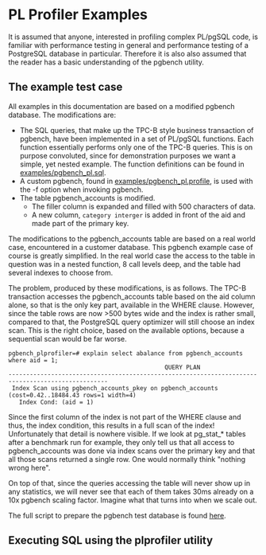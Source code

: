 PL Profiler Examples
====================

It is assumed that anyone, interested in profiling complex PL/pgSQL code, is familiar with performance testing in general and performance testing of a PostgreSQL database in particular. Therefore it is also also assumed that the reader has a basic understanding of the pgbench utility.

The example test case
---------------------

All examples in this documentation are based on a modified pgbench database. The modifications are:

* The SQL queries, that make up the TPC-B style business transaction of pgbench, have been implemented in a set of PL/pgSQL functions. Each function essentially performs only one of the TPC-B queries. This is on purpose convoluted, since for demonstration purposes we want a simple, yet nested example. The function definitions can be found in [examples/pgbench_pl.sql](../examples/pgbench_pl.sql).
* A custom pgbench, found in [examples/pgbench_pl.profile](../examples/pgbench_pl.profile), is used with the -f option when invoking pgbench. 
* The table pgbench_accounts is modified.
    * The filler column is expanded and filled with 500 characters of data.
    * A new column, `category interger` is added in front of the aid and made part of the primary key.
	
The modifications to the pgbench_accounts table are based on a real world case, encountered in a customer database. This pgbench example case of course is greatly simplified. In the real world case the access to the table in question was in a nested function, 8 call levels deep, and the table had several indexes to choose from.

The problem, produced by these modifications, is as follows. The TPC-B transaction accesses the pgbench_accounts table based on the aid column alone, so that is the only key part, available in the WHERE clause. However, since the table rows are now >500 bytes wide and the index is rather small, compared to that, the PostgreSQL query optimizer will still choose an index scan. This is the right choice, based on the available options, because a sequential scan would be far worse.

```
pgbench_plprofiler=# explain select abalance from pgbench_accounts where aid = 1;
                                            QUERY PLAN                                            
--------------------------------------------------------------------------------------------------
 Index Scan using pgbench_accounts_pkey on pgbench_accounts  (cost=0.42..18484.43 rows=1 width=4)
   Index Cond: (aid = 1)
```

Since the first column of the index is not part of the WHERE clause and thus, the index condition, this results in a full scan of the index! Unfortunately that detail is nowhere visible. If we look at pg_stat_* tables after a benchmark run for example, they only tell us that all access to pgbench_accounts was done via index scans over the primary key and that all those scans returned a single row. One would normally think "nothing wrong here".

On top of that, since the queries accessing the table will never show up in any statistics, we will never see that each of them takes 30ms already on a 10x pgbench scaling factor. Imagine what that turns into when we scale out.

The full script to prepare the pgbench test database is found [here](../examples/prepdb.sh).

Executing SQL using the plprofiler utility
------------------------------------------


